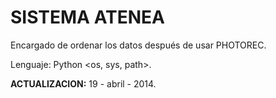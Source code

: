 SISTEMA ATENEA
======

Encargado de ordenar los datos después de usar PHOTOREC.

Lenguaje: Python <os, sys, path>.

**ACTUALIZACION:** 19 - abril - 2014.